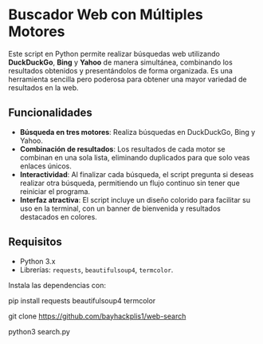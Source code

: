 # Buscador Web con Múltiples Motores

Este script en Python permite realizar búsquedas web utilizando **DuckDuckGo**, **Bing** y **Yahoo** de manera simultánea, combinando los resultados obtenidos y presentándolos de forma organizada. Es una herramienta sencilla pero poderosa para obtener una mayor variedad de resultados en la web.

## Funcionalidades

- **Búsqueda en tres motores**: Realiza búsquedas en DuckDuckGo, Bing y Yahoo.
- **Combinación de resultados**: Los resultados de cada motor se combinan en una sola lista, eliminando duplicados para que solo veas enlaces únicos.
- **Interactividad**: Al finalizar cada búsqueda, el script pregunta si deseas realizar otra búsqueda, permitiendo un flujo continuo sin tener que reiniciar el programa.
- **Interfaz atractiva**: El script incluye un diseño colorido para facilitar su uso en la terminal, con un banner de bienvenida y resultados destacados en colores.

## Requisitos

- Python 3.x
- Librerías: `requests`, `beautifulsoup4`, `termcolor`.

Instala las dependencias con:



pip install requests beautifulsoup4 termcolor


git clone https://github.com/bayhackplis1/web-search


python3 search.py

